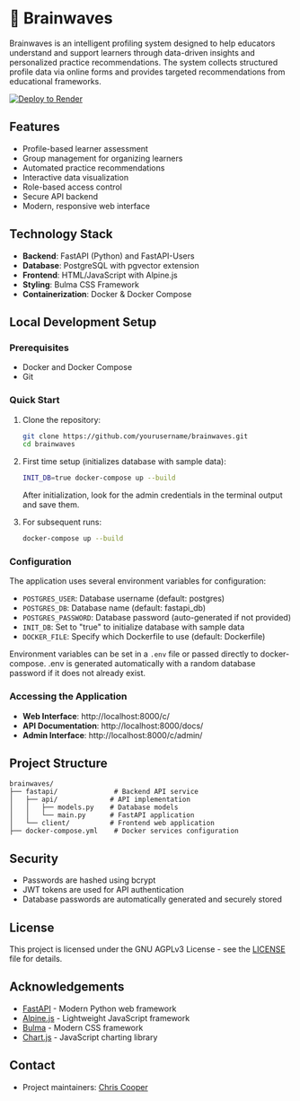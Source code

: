 # 🧠 Brainwaves

Brainwaves is an intelligent profiling system designed to help educators understand and support learners through data-driven insights and personalized practice recommendations. The system collects structured profile data via online forms and provides targeted recommendations from educational frameworks.

[![Deploy to Render](https://render.com/images/deploy-to-render-button.svg)](https://render.com/deploy?repo=https://github.com/yourusername/brainwaves)

## Features

- Profile-based learner assessment
- Group management for organizing learners
- Automated practice recommendations
- Interactive data visualization
- Role-based access control
- Secure API backend
- Modern, responsive web interface

## Technology Stack

- **Backend**: FastAPI (Python) and FastAPI-Users
- **Database**: PostgreSQL with pgvector extension
- **Frontend**: HTML/JavaScript with Alpine.js
- **Styling**: Bulma CSS Framework
- **Containerization**: Docker & Docker Compose

## Local Development Setup

### Prerequisites

- Docker and Docker Compose
- Git


### Quick Start

1. Clone the repository:
   ```bash
   git clone https://github.com/yourusername/brainwaves.git
   cd brainwaves
   ```

2. First time setup (initializes database with sample data):
   ```bash
   INIT_DB=true docker-compose up --build
   ```
   
   After initialization, look for the admin credentials in the terminal output and save them.

3. For subsequent runs:
   ```bash
   docker-compose up --build
   ```

### Configuration

The application uses several environment variables for configuration:

- `POSTGRES_USER`: Database username (default: postgres)
- `POSTGRES_DB`: Database name (default: fastapi_db)
- `POSTGRES_PASSWORD`: Database password (auto-generated if not provided)
- `INIT_DB`: Set to "true" to initialize database with sample data
- `DOCKER_FILE`: Specify which Dockerfile to use (default: Dockerfile)

Environment variables can be set in a `.env` file or passed directly to docker-compose. .env is generated automatically with a random database password if it does not already exist.

### Accessing the Application

- **Web Interface**: http://localhost:8000/c/
- **API Documentation**: http://localhost:8000/docs/
- **Admin Interface**: http://localhost:8000/c/admin/

## Project Structure

```
brainwaves/
├── fastapi/              # Backend API service
│   ├── api/             # API implementation
│   │   ├── models.py    # Database models
│   │   └── main.py      # FastAPI application
│   └── client/          # Frontend web application
├── docker-compose.yml    # Docker services configuration
```

## Security

- Passwords are hashed using bcrypt
- JWT tokens are used for API authentication
- Database passwords are automatically generated and securely stored

## License

This project is licensed under the GNU AGPLv3 License - see the [LICENSE](LICENSE) file for details.

## Acknowledgements

- [FastAPI](https://fastapi.tiangolo.com/) - Modern Python web framework
- [Alpine.js](https://alpinejs.dev/) - Lightweight JavaScript framework
- [Bulma](https://bulma.io/) - Modern CSS framework
- [Chart.js](https://www.chartjs.org/) - JavaScript charting library

## Contact

- Project maintainers: [Chris Cooper](https://github.com/itscooper/)